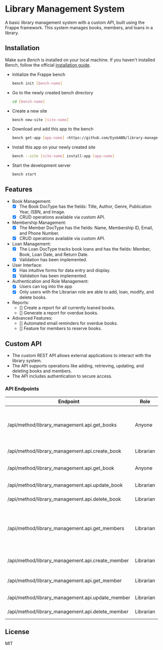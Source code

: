 # Library Management System

A basic library management system with a custom API, built using the Frappe framework. This system manages books, members, and loans in a library.

## Installation

Make sure *Bench* is installed on your local machine. If you haven't installed Bench, follow the official [installation guide](https://frappeframework.com/docs/user/en/installation).

- Initialize the Frappe bench

  ```bash
  bench init [bench-name]
  ```

- Go to the newly created bench directory

  ```bash
  cd [bench-name]
  ```

- Create a new site

  ```bash
  bench new-site [site-name]
  ```

- Download and add this app to the bench

  ```bash
  bench get-app [app-name] <https://github.com/EyobABN/library-management.git>
  ```

- Install this app on your newly created site

  ```bash
  bench --site [site-name] install-app [app-name]
  ```

- Start the development server
  
  ```bash
  bench start
  ```

## Features

- Book Management:
  - [x] The Book DocType has the fields: Title, Author, Genre, Publication Year, ISBN, and Image.
  - [x] CRUD operations available via custom API.
- Membership Management:
  - [x] The Member DocType has the fields: Name, Membership ID, Email, and Phone Number.
  - [x] CRUD operations available via custom API.
- Loan Management:
  - [x] The Loan DocType tracks book loans and has the fields: Member, Book, Loan Date, and Return Date.
  - [x] Validation has been implemented.
- User Interface:
  - [x] Has intuitive forms for data entry and display.
  - [x] Validation has been implemented.
- Authentication and Role Management:
  - [x] Users can log into the app
  - [x] Only users with the Librarian role are able to add, loan, modify, and delete books.
- Reports:
  - [] Create a report for all currently loaned books.
  - [] Generate a report for overdue books.
- Advanced Features:
  - [] Automated email reminders for overdue books.
  - [] Feature for members to reserve books.

## Custom API

- The custom REST API allows external applications to interact with the library system.
- The API supports operations like adding, retrieving, updating, and deleting books and members.
- The API includes authentication to secure access.

### API Endpoints

| Endpoint | Role | Purpose |
|----------|------|---------|
| /api/method/library_management.api.get_books | Anyone | Retrieves the list of books that the library has |
| /api/method/library_management.api.create_book | Librarian | Creates a new book |
| /api/method/library_management.api.get_book | Anyone | Retrieves a single book |
| /api/method/library_management.api.update_book | Librarian | Updates a book |
| /api/method/library_management.api.delete_book | Librarian | Deletes a book |
| /api/method/library_management.api.get_members | Librarian | Returns the list of members currently registered at the library |
| /api/method/library_management.api.create_member | Librarian | Creates a new member |
| /api/method/library_management.api.get_member | Librarian | Retrieves a single member |
| /api/method/library_management.api.update_member | Librarian | Updates a member |
| /api/method/library_management.api.delete_member | Librarian | Deletes a member |

## License

MIT

